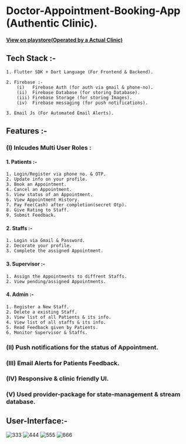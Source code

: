 
# Doctor-Appointment-Booking-App (Authentic Clinic).

####  [View on playstore(Operated by a Actual Clinic)](https://play.google.com/store/apps/details?id=com.devwizards.clinic)

## Tech Stack :-
    1. Flutter SDK + Dart Language (For Frontend & Backend).

    2. Firebase :-
        (i)   Firebase Auth (for auth via gmail & phone-no).
        (ii)  Firebase Database (for storing Database).
        (iii) Firebase Storage (for storing Images).
        (iv)  Firebase messaging (for push notifications).

    3. Email Js (For Automated Email Alerts).

## Features :-
### (I) Inlcudes Multi User Roles :

#### 1. Patients :-
    1. Login/Register via phone no. & OTP.
    2. Update info on your profile.
    3. Book an Appointment.
    4. Cancel an Appointment.
    5. View status of an Appointment.
    6. View Appointment History.
    7. Pay Fee(Cash) after completion(secret Otp).
    8. Give Rating to Staff.
    9. Submit Feedback.

#### 2. Staffs :-
    1. Login via Gmail & Password.
    2. Decorate your profile.
    3. Complete the assigned Appointment.

#### 3. Supervisor :-
    1. Assign the Appointments to diffrent Staffs.
    2. View pending/assigned Appointments.

#### 4. Admin :-
    1. Register a New Staff.
    2. Delete a existing Staff.
    3. View list of all Patients & its info.
    4. View list of all staffs & its info.
    5. Read Feedback given by Patients.
    6. Monitor Supervisor & Staffs.
   
### (II) Push notifications for the status of Appointment.

### (III) Email Alerts for Patients Feedback.

### (IV) Responsive & clinic friendly UI.

### (V) Used provider-package for state-management & stream database.




## User-Interface:-

![333](https://github.com/rishi058/Doctor-Appointment-Booking-App/assets/97884033/39d4b201-3c36-45de-9ffe-658db84d959d)
![444](https://github.com/rishi058/Doctor-Appointment-Booking-App/assets/97884033/3c95c2c7-d7c2-4c3a-8b30-3f2f5b11874f)
![555](https://github.com/rishi058/Doctor-Appointment-Booking-App/assets/97884033/51b6356c-8359-4817-bdb4-41a95a394319)
![666](https://github.com/rishi058/Doctor-Appointment-Booking-App/assets/97884033/d137b6dd-edff-41fa-838f-f61e4abd899f)



